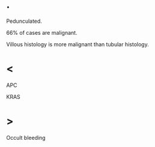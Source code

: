 # .

Pedunculated.

66% of cases are malignant.

Villous histology is more malignant than tubular histology.

# <

APC

KRAS

# >

Occult bleeding
